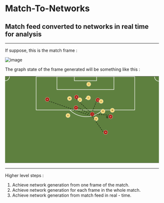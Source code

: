 # Match-To-Networks

## Match feed converted to networks in real time for analysis

***

If suppose, this is the match frame : 

<img width="1792" alt="image" src="imgs/match_rep.png">

The graph state of the frame generated will be something like this : 

<img width="1349" alt="image" src="imgs/graph_rep.png">

***

Higher level steps : 

1. Achieve network generation from one frame of the match.
2. Achieve network generation for each frame in the whole match.
3. Achieve network generation from match feed in real - time.
